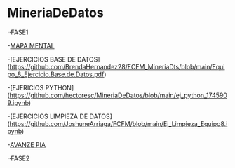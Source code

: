 # MineriaDeDatos

··FASE1

-[MAPA MENTAL](https://github.com/hectoresc/MineriaDeDatos/blob/main/WhatsApp%20Image%202021-08-09%20at%2023.14.04%20(1).jpeg)

-[EJERCICIOS BASE DE DATOS] (https://github.com/BrendaHernandez28/FCFM_MineriaDts/blob/main/Equipo_8_Ejercicio.Base.de.Datos.pdf)

-[EJERICIOS PYTHON] (https://github.com/hectoresc/MineriaDeDatos/blob/main/ej_python_1745909.ipynb)

-[EJERCICIOS LIMPIEZA DE DATOS] (https://github.com/JoshuneArriaga/FCFM/blob/main/Ej_Limpieza_Equipo8.ipynb)

-[AVANZE PIA](https://github.com/hectoresc/MineriaDeDatos/blob/main/Avance1_PIA_Equipo_08.ipynb)


··FASE2



